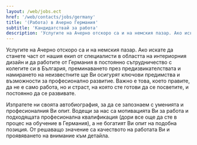 ```yaml
---
layout: /web/jobs.ect
href: '/web/contacts/jobs/germany'
title: '(Работа) в Ачерно Германия'
subtitle: 'Кандидатствай за работа'
description: 'Услугите на Ачерно отскоро са и на немския пазар. Ако искате да станете част от нашия екип от специалисти в областта на интериорния дизайн и да работите от Германия в постоянно сътрудничество с колегите си в България, преминаването през предизвикателствата и намирането на неизвестните ще Ви осигурят ключови предимства и възможности за професионално развитие. Важно е това, което правите, да не е само работа, но и страст, на която сте готови да се посветите, и постоянно да се развивате.'
---
```

Услугите на Ачерно отскоро са и на немския пазар. Ако искате да станете част от нашия екип от специалисти в областта на интериорния дизайн и да работите от Германия в постоянно сътрудничество с колегите си в България, преминаването през предизвикателствата и намирането на неизвестните ще Ви осигурят ключови предимства и възможности за професионално развитие. Важно е това, което правите, да не е само работа, но и страст, на която сте готови да се посветите, и постоянно да се развивате.

Изпратете ни своята автобиография, за да се запознаем с уменията и професионалния Ви опит. Водещи за нас са мотивацията Ви за работа и подходящата професионална квалификация (дори все още да сте в процес на обучение в Германия), а не богатият Ви опит на подобна позиция. От решаващо значение са качеството на работата Ви и проявяването на внимание към детайла.